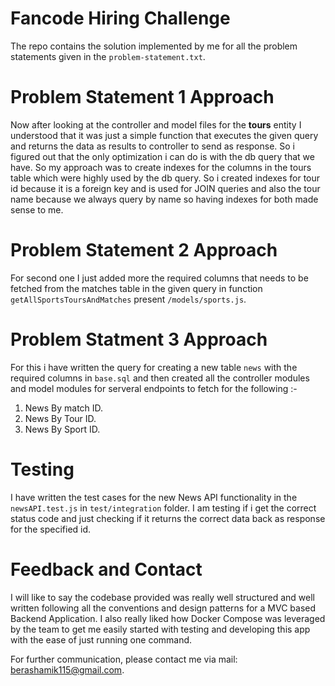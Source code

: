 # Fancode Hiring Challenge
The repo contains the solution implemented by me for all the problem statements given in the `problem-statement.txt`.

# Problem Statement 1 Approach
Now after looking at the controller and model files for the **tours** entity I understood that it was just a simple function that executes the given query and returns the data as results to controller to send as response. So i figured out that the only optimization i can do is with the db query that we have. So my approach was to create indexes for the columns in the tours table which were highly used by the db query. So i created indexes for tour id because it is a foreign key and is used for JOIN queries and also the tour name because we always query by name so having indexes for both made sense to me.

# Problem Statement 2 Approach
For second one I just added more the required columns that needs to be fetched from the matches table in the given query in function `getAllSportsToursAndMatches` present `/models/sports.js`.

# Problem Statment 3 Approach
For this i have written the query for creating a new table  `news` with the required columns in `base.sql` and then created all the controller modules and model modules for serveral endpoints to fetch for the following :-
1. News By match ID.
2. News By Tour ID.
3. News By Sport ID.

# Testing
I have written the test cases for the new News API functionality in the `newsAPI.test.js` in `test/integration` folder. I am testing if  i get the correct status code and just checking if it returns the correct data back as response for the specified id.

# Feedback and Contact
I will like to say the codebase provided was really well structured and well written following all the conventions and design patterns for a MVC based Backend Application. I also really liked how Docker Compose was leveraged by the team to get me easily started with testing and developing this app with the ease of just running one command.

For further communication, please contact me via mail: [berashamik115@gmail.com](mailto:berashamik115@gmail.com).